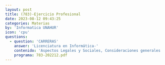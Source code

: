 ```yaml
---
layout: post
title: (783)-Ejercicio Profesional
date: 2023-08-12 09:43:25
categories: Materias
by: 'Informatica UNAHUR'
icon: 'cpu'
questions:
  - question: 'CARRERAS'
    answer: 'Licenciatura en Informática-'
    contenido: 'Aspectos Legales y Sociales, Consideraciones generales sobre el ordenamiento jurídico. Responsabilidad ética y profesional. Elementos de las relaciones económicas jurídicas. La propiedad intelectual. Conceptos generales de contratos. Licenciamiento de software y contratos informáticos. Documento digital, firma digital y derecho de Internet. Régimen legal de las bases de datos. Responsabilidad penal: delitos informáticos. Actuación judicial del licenciado en informática. Nociones de auditoría y peritaje. Gobernanza IT.'
    programa: 783-202212.pdf
---
```

